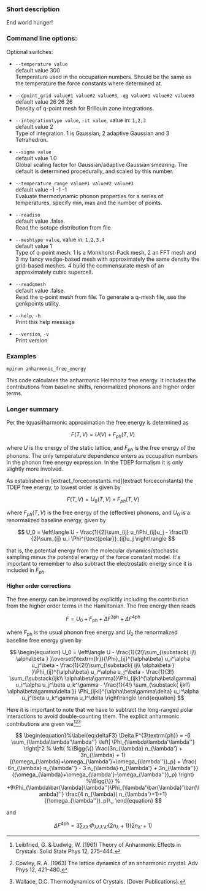
### Short description

End world hunger!

### Command line options:




Optional switches:

* `--temperature value`  
    default value 300  
    Temperature used in the occupation numbers. Should be the same as the temperature the force constants where determined at.

* `--qpoint_grid value#1 value#2 value#3`, `-qg value#1 value#2 value#3`  
    default value 26 26 26  
    Density of q-point mesh for Brillouin zone integrations.

* `--integrationtype value`, `-it value`, value in: `1,2,3`  
    default value 2  
    Type of integration. 1 is Gaussian, 2 adaptive Gaussian and 3 Tetrahedron.

* `--sigma value`  
    default value 1.0  
    Global scaling factor for Gaussian/adaptive Gaussian smearing. The default is determined procedurally, and scaled by this number.

* `--temperature_range value#1 value#2 value#3`  
    default value -1 -1 -1  
    Evaluate thermodynamic phonon properties for a series of temperatures, specify min, max and the number of points.

* `--readiso`  
    default value .false.  
    Read the isotope distribution from file

* `--meshtype value`, value in: `1,2,3,4`  
    default value 1  
    Type of q-point mesh. 1 Is a Monkhorst-Pack mesh, 2 an FFT mesh and 3 my fancy wedge-based mesh with approximately the same density the grid-based meshes. 4 build the commensurate mesh of an approximately cubic supercell.

* `--readqmesh`  
    default value .false.  
    Read the q-point mesh from file. To generate a q-mesh file, see the genkpoints utility.

* `--help`, `-h`  
    Print this help message

* `--version`, `-v`  
    Print version
### Examples

`mpirun anharmonic_free_energy` 

This code calculates the anharmonic Helmholtz free energy. It includes the contributions from baseline shifts, renormalized phonons and higher order terms.

### Longer summary

Per the (quasi)harmonic approximation the free energy is determined as

$$
F(T,V) = U(V)+F_{ph}(T,V)
$$

where $U$ is the energy of the static lattice, and $F_{ph}$ is the free energy of the phonons. The only temperature dependence enters as occupation numbers in the phonon free energy expression. In the TDEP formalism it is only slightly more involved.

As established in [extract_forceconstants.md](extract forceconstants) the TDEP free energy, to lowest order is given by

$$
F(T,V) = U_0(T,V)+F_{ph}(T,V)
$$

where $F_{ph}(T,V)$ is the free energy of the (effective) phonons, and $U_0$ is a renormalized baseline energy, given by

$$
U_0 = \left\langle
	U - \frac{1}{2}\sum_{ij} u_i\Phi_{ij}u_j -
	\frac{1}{2}\sum_{ij} u_i \Phi^{\text{polar}}_{ij}u_j
	\right\rangle
$$

that is, the potential energy from the molecular dynamics/stochastic sampling minus the potential energy of the force constant model. It's important to remember to also subtract the electrostatic energy since it is included in $F_{ph}$.

#### Higher order corrections

The free energy can be improved by explicitly including the contribution from the higher order terms in the Hamiltonian. The free energy then reads

$$
\begin{equation}
    F = U_0 + F_{\textrm{ph}} + \Delta F^{3\textrm{ph}} + \Delta F^{4\textrm{ph}}
\end{equation}
$$

where $F_{\textrm{ph}}$ is the usual phonon free energy and $U_0$ the renormalized baseline free energy given by

$$
\begin{equation}
    U_0 = \left\langle U -
    \frac{1}{2!}\sum_{\substack{ ij\\ \alpha\beta } }\overset{\textrm{lr}}{\Phi}_{ij}^{\alpha\beta}
u_i^\alpha u_j^\beta -
    \frac{1}{2!}\sum_{\substack{ ij\\ \alpha\beta } }\Phi_{ij}^{\alpha\beta}
u_i^\alpha u_j^\beta -
 \frac{1}{3!}
\sum_{\substack{ijk\\ \alpha\beta\gamma}}\Phi_{ijk}^{\alpha\beta\gamma}
u_i^\alpha u_j^\beta u_k^\gamma -
\frac{1}{4!}
	\sum_{\substack{
	ijkl\\
	\alpha\beta\gamma\delta
	}}
\Phi_{ijkl}^{\alpha\beta\gamma\delta}
u_i^\alpha u_j^\beta u_k^\gamma u_l^\delta
    \right\rangle
\end{equation}
$$

Here it is important to note that we have to subtract the long-ranged polar interactions to avoid double-counting them. The explicit anharmonic contributions are given via[^Leibfried1961][^Cowley1963][^wallace1998thermodynamics]

$$
\begin{equation}%\label{eq:deltaF3}
	\Delta F^{3\textrm{ph}} =
	-6
	\sum_{\lambda\lambda'\lambda''}
	\left|
		\Phi_{\lambda\lambda'\lambda''}
	\right|^2
	%
	\left(
	%\Bigg{\{}
	\frac{3n_{\lambda} n_{\lambda'} + 3n_{\lambda} + 1}
	{(\omega_{\lambda}+\omega_{\lambda'}+\omega_{\lambda''})_p}
	+
	\frac{ 6n_{\lambda} n_{\lambda''} - 3 n_{\lambda} n_{\lambda'} + 3n_{\lambda''}}
	{(\omega_{\lambda}+\omega_{\lambda'}-\omega_{\lambda''})_p}
	\right)
	%\Bigg{\}}
	%
	+9\Phi_{\lambda\bar{\lambda}\lambda''}\Phi_{\lambda'\bar{\lambda}'\bar{\lambda}''}
	\frac{4 n_{\lambda}( n_{\lambda'}+1)+1}
	{(\omega_{\lambda''})_p}\,,
\end{equation}
$$

and

$$
\begin{equation}%\label{eq:deltaF4}
	\Delta F^{4\textrm{ph}} =
	3\sum_{\lambda\lambda'}
	\Phi_{\lambda\bar{\lambda}\lambda'\bar{\lambda}'}(2n_{\lambda}+1)(2n_{\lambda'}+1)
\end{equation}
$$


[^Leibfried1961]: Leibfried, G. & Ludwig, W. (1961) Theory of Anharmonic Effects in Crystals. Solid State Phys 12, 275–444.

[^Cowley1963]: Cowley, R. A. (1963) The lattice dynamics of an anharmonic crystal. Adv Phys 12, 421–480.

[^wallace1998thermodynamics]: Wallace, D.C. Thermodynamics of Crystals. (Dover Publications).

